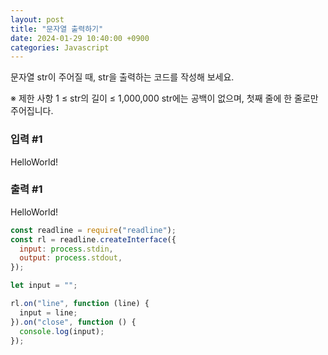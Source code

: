 ```yaml
---
layout: post
title: "문자열 출력하기"
date: 2024-01-29 10:40:00 +0900
categories: Javascript
---
```


문자열 str이 주어질 때, str을 출력하는 코드를 작성해 보세요.

※ 제한 사항
1 ≤ str의 길이 ≤ 1,000,000
str에는 공백이 없으며, 첫째 줄에 한 줄로만 주어집니다.

### 입력 #1

HelloWorld!

### 출력 #1

HelloWorld!

```javascript
const readline = require("readline");
const rl = readline.createInterface({
  input: process.stdin,
  output: process.stdout,
});

let input = "";

rl.on("line", function (line) {
  input = line;
}).on("close", function () {
  console.log(input);
});
```
